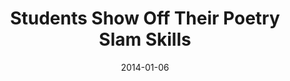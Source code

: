 ---
title: Students Show Off Their Poetry Slam Skills
date: 2014-01-06
link: "http://www.nbcwashington.com/video/#!/news/local/Students-Show-Off-Their-Poetry-Slam-Skills/238910401"
source: NBC Washington (TV)
---
